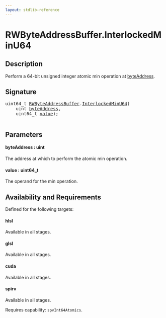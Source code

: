 ```yaml
---
layout: stdlib-reference
---
```


# RWByteAddressBuffer\.InterlockedMinU64

## Description

Perform a 64-bit unsigned integer atomic min operation at <span class='code'><a href="interlockedminu64-0be.html#decl-byteAddress" class="code_param">byteAddress</a></span>.



## Signature 

<pre>
uint64_t <a href="../types/rwbyteaddressbuffer-0126d/index.html" class="code_type">RWByteAddressBuffer</a>.<a href="interlockedminu64-0be.html">InterlockedMinU64</a>(
    <span class="code_keyword">uint</span> <a href="interlockedminu64-0be.html#decl-byteAddress" class="code_param">byteAddress</a>,
    uint64_t <a href="interlockedminu64-0be.html#decl-value" class="code_param">value</a>);

</pre>

## Parameters

####  <a id="decl-byteAddress"></a>byteAddress  : uint
The address at which to perform the atomic min operation.

####  <a id="decl-value"></a>value  : uint64\_t
The operand for the min operation.


## Availability and Requirements

Defined for the following targets:

#### hlsl
Available in all stages.

#### glsl
Available in all stages.

#### cuda
Available in all stages.

#### spirv
Available in all stages.

Requires capability: `spvInt64Atomics`.


